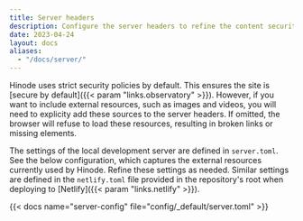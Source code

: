```yaml
---
title: Server headers
description: Configure the server headers to refine the content security policy.
date: 2023-04-24
layout: docs
aliases:
  - "/docs/server/"
---
```


<!-- TODO: expand -->

Hinode uses strict security policies by default. This ensures the site is [secure by default]({{< param "links.observatory" >}}). However, if you want to include external resources, such as images and videos, you will need to explicity add these sources to the server headers. If omitted, the browser will refuse to load these resources, resulting in broken links or missing elements.

The settings of the local development server are defined in `server.toml`. See the below configuration, which captures the external resources currently used by Hinode. Refine these settings as needed. Similar settings are defined in the `netlify.toml` file provided in the repository's root when deploying to [Netlify]({{< param "links.netlify" >}}).

{{< docs name="server-config" file="config/_default/server.toml" >}}
